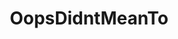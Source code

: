 ---
title: OopsDidntMeanTo
crosslinks:
- youtubefactsbot
- youtubot
- sadcringe
- ihavesex
- u_imguralbumbot
- beetlejuicing
- StephanieMichelle
- funny
- technology
- nothingeverhappens
- botwatch
- Badfaketexts
- cringepics
- niceguys
- The_Donald
- AskReddit
- furry_irl
- EnoughInternet
- totallynotrobots
- awfuleyebrows
---